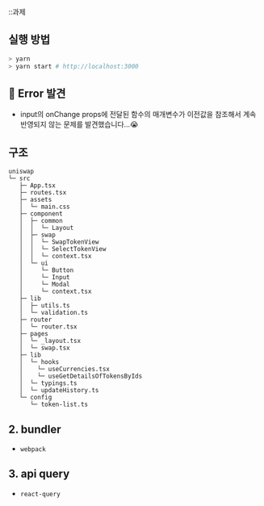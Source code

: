 ::과제

## 실행 방법

```bash
> yarn
> yarn start # http://localhost:3000
```


## 🚨 Error 발견

- input의 onChange props에 전달된 함수의 매개변수가 이전값을 참조해서 계속 반영되지 않는 문제를 발견했습니다...😭


## 구조

```
uniswap
└─ src
   ├─ App.tsx
   ├─ routes.tsx
   ├─ assets
   │  └─ main.css
   ├─ component
   │  ├─ common
   │  │  └─ Layout
   │  ├─ swap
   │  │  └─ SwapTokenView
   │  │  └─ SelectTokenView
   │  │  └─ context.tsx
   │  └─ ui
   │     └─ Button
   │     └─ Input
   │     └─ Modal
   │     └─ context.tsx
   ├─ lib
   │  ├─ utils.ts
   │  └─ validation.ts
   ├─ router
   │  └─ router.tsx
   ├─ pages
   │  └─ _layout.tsx
   │  └─ swap.tsx
   ├─ lib
   │  └─ hooks
   │    └─ useCurrencies.tsx
   │    └─ useGetDetailsOfTokensByIds
   │  └─ typings.ts
   │  └─ updateHistory.ts
   └─ config
      └─ token-list.ts
```

## 2. bundler

- `webpack`

## 3. api query

- `react-query`
